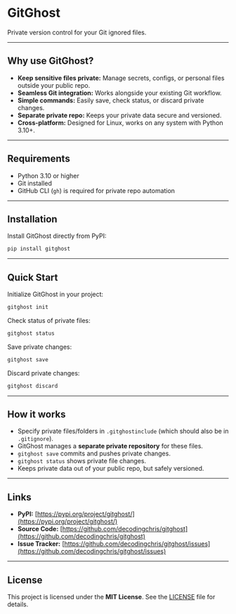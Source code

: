 # GitGhost

Private version control for your Git ignored files.

---

## Why use GitGhost?

- **Keep sensitive files private:** Manage secrets, configs, or personal files outside your public repo.
- **Seamless Git integration:** Works alongside your existing Git workflow.
- **Simple commands:** Easily save, check status, or discard private changes.
- **Separate private repo:** Keeps your private data secure and versioned.
- **Cross-platform:** Designed for Linux, works on any system with Python 3.10+.

---

## Requirements

- Python 3.10 or higher
- Git installed
- GitHub CLI (`gh`) is required for private repo automation

---

## Installation

Install GitGhost directly from PyPI:

```bash
pip install gitghost
```

---

## Quick Start

Initialize GitGhost in your project:

```bash
gitghost init
```

Check status of private files:

```bash
gitghost status
```

Save private changes:

```bash
gitghost save
```

Discard private changes:

```bash
gitghost discard
```

---

## How it works

- Specify private files/folders in `.gitghostinclude` (which should also be in `.gitignore`).
- GitGhost manages a **separate private repository** for these files.
- `gitghost save` commits and pushes private changes.
- `gitghost status` shows private file changes.
- Keeps private data out of your public repo, but safely versioned.

---

## Links

- **PyPI:** [https://pypi.org/project/gitghost/](https://pypi.org/project/gitghost/)
- **Source Code:** [https://github.com/decodingchris/gitghost](https://github.com/decodingchris/gitghost)
- **Issue Tracker:** [https://github.com/decodingchris/gitghost/issues](https://github.com/decodingchris/gitghost/issues)

---

## License

This project is licensed under the **MIT License**. See the [LICENSE](https://opensource.org/licenses/MIT) file for details.
